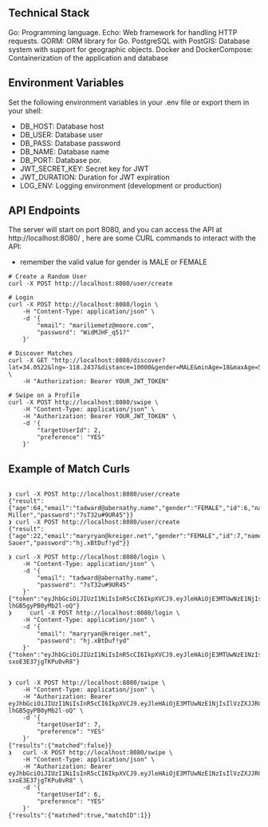 ## Technical Stack
Go: Programming language.
Echo: Web framework for handling HTTP requests.
GORM: ORM library for Go.
PostgreSQL with PostGIS: Database system with support for geographic objects.
Docker and DockerCompose: Containerization of the application and database

## Environment Variables

Set the following environment variables in your .env file or export them in your shell:

- DB_HOST: Database host
- DB_USER: Database user
- DB_PASS: Database password
- DB_NAME: Database name
- DB_PORT: Database por.
- JWT_SECRET_KEY: Secret key for JWT
- JWT_DURATION: Duration for JWT expiration
- LOG_ENV: Logging environment (development or production)

## API Endpoints

The server will start on port 8080, and you can access the API at http://localhost:8080/ , here are some CURL commands to interact with the API:

* remember the valid value for gender is MALE or FEMALE

```
# Create a Random User
curl -X POST http://localhost:8080/user/create

# Login
curl -X POST http://localhost:8080/login \
    -H "Content-Type: application/json" \
    -d '{
        "email": "mariliemetz@moore.com",
        "password": "WidMJHF_q51?"
    }'

# Discover Matches
curl -X GET "http://localhost:8080/discover?lat=34.0522&lng=-118.2437&distance=10000&gender=MALE&minAge=18&maxAge=50" \
    -H "Authorization: Bearer YOUR_JWT_TOKEN"

# Swipe on a Profile
curl -X POST http://localhost:8080/swipe \
    -H "Content-Type: application/json" \
    -H "Authorization: Bearer YOUR_JWT_TOKEN" \
    -d '{
        "targetUserId": 2,
        "preference": "YES"
    }'

```

## Example of Match Curls
```

❯ curl -X POST http://localhost:8080/user/create
{"result":{"age":64,"email":"tadward@abernathy.name","gender":"FEMALE","id":6,"name":"Tamara Miller","password":"7sT32u#9UR45"}}
❯ curl -X POST http://localhost:8080/user/create
{"result":{"age":22,"email":"maryryan@kreiger.net","gender":"FEMALE","id":7,"name":"Sid Sauer","password":"hj.xBtDuf!yd"}}

❯ curl -X POST http://localhost:8080/login \
    -H "Content-Type: application/json" \
    -d '{
        "email": "tadward@abernathy.name",
        "password": "7sT32u#9UR45"
    }'
{"token":"eyJhbGciOiJIUzI1NiIsInR5cCI6IkpXVCJ9.eyJleHAiOjE3MTUwNzE1NjIsIlVzZXJJRCI6Nn0.VtD8pBZwMdCdZuutp31Mv1FQ-lhGB5gyPB0yMb2l-oQ"}
❯     curl -X POST http://localhost:8080/login \
    -H "Content-Type: application/json" \
    -d '{
        "email": "maryryan@kreiger.net",
        "password": "hj.xBtDuf!yd"
    }'
{"token":"eyJhbGciOiJIUzI1NiIsInR5cCI6IkpXVCJ9.eyJleHAiOjE3MTUwNzE1NzIsIlVzZXJJRCI6N30.mxEtEHxvJ5UqSDzNCpiDxAeS-sxoE3E37jgTKPu0vR8"}


❯ curl -X POST http://localhost:8080/swipe \
    -H "Content-Type: application/json" \
    -H "Authorization: Bearer eyJhbGciOiJIUzI1NiIsInR5cCI6IkpXVCJ9.eyJleHAiOjE3MTUwNzE1NjIsIlVzZXJJRCI6Nn0.VtD8pBZwMdCdZuutp31Mv1FQ-lhGB5gyPB0yMb2l-oQ" \
    -d '{
        "targetUserId": 7,
        "preference": "YES"
    }'
{"results":{"matched":false}}
❯   curl -X POST http://localhost:8080/swipe \
    -H "Content-Type: application/json" \
    -H "Authorization: Bearer eyJhbGciOiJIUzI1NiIsInR5cCI6IkpXVCJ9.eyJleHAiOjE3MTUwNzE1NzIsIlVzZXJJRCI6N30.mxEtEHxvJ5UqSDzNCpiDxAeS-sxoE3E37jgTKPu0vR8" \
    -d '{
        "targetUserId": 6,
        "preference": "YES"
    }'
{"results":{"matched":true,"matchID":1}}


```
